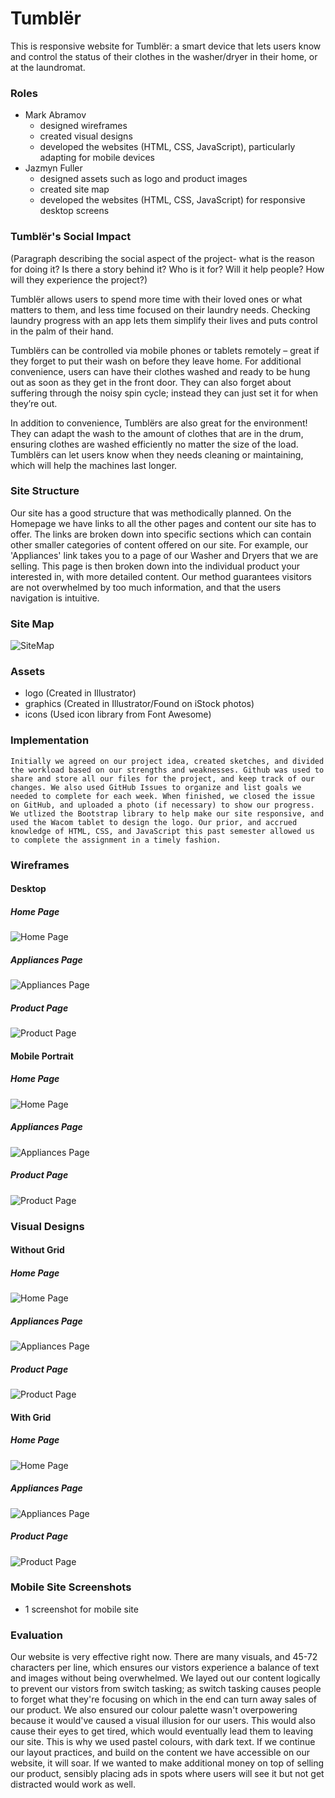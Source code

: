# Tumblër

This is responsive website for Tumblër: a smart device that lets users know and control the status of their clothes in the washer/dryer in their home, or at the laundromat.

### Roles
* Mark Abramov
    * designed wireframes
    * created visual designs
    * developed the websites (HTML, CSS, JavaScript), particularly adapting for mobile devices
* Jazmyn Fuller
    * designed assets such as logo and product images
    * created site map
    * developed the websites (HTML, CSS, JavaScript) for responsive desktop screens

### Tumblër's Social Impact

(Paragraph describing the social aspect of the project- what is the reason for doing it? Is there a story behind it? Who is it for? Will it help people? How will they experience the project?)  
  
Tumblër allows users to spend more time with their loved ones or what matters to them, and less time focused on their laundry needs. Checking laundry progress with an app lets them simplify their lives and puts control in the palm of their hand.  
  
Tumblërs can be controlled via mobile phones or tablets remotely – great if they forget to put their wash on before they leave home. For additional convenience, users can have their clothes washed and ready to be hung out as soon as they get in the front door. They can also forget about suffering through the noisy spin cycle; instead they can just set it for when they’re out.  
  
In addition to convenience, Tumblërs are also great for the environment! They can adapt the wash to the amount of clothes that are in the drum, ensuring clothes are washed efficiently no matter the size of the load. Tumblërs can let users know when they needs cleaning or maintaining, which will help the machines last longer.

### Site Structure
Our site has a good structure that was methodically planned. On the Homepage we have links to all the other pages and content our site has to offer. The links are broken down into specific sections which can contain other smaller categories of content offered on our site. For example, our 'Appliances' link takes you to a page of our Washer and Dryers that we are selling. This page is then broken down into the individual product your interested in, with more detailed content. Our method guarantees visitors are not overwhelmed by too much information, and that the users navigation is intuitive.  

### Site Map
![SiteMap](https://github.com/JazmynFuller/iot-tumbler/blob/master/wireframes/sitemap.jpg?raw=true)

### Assets
 * logo (Created in Illustrator)
 * graphics (Created in Illustrator/Found on iStock photos)
 * icons (Used icon library from Font Awesome)


### Implementation
    Initially we agreed on our project idea, created sketches, and divided the workload based on our strengths and weaknesses. Github was used to share and store all our files for the project, and keep track of our changes. We also used GitHub Issues to organize and list goals we needed to complete for each week. When finished, we closed the issue on GitHub, and uploaded a photo (if necessary) to show our progress. We utlized the Bootstrap library to help make our site responsive, and used the Wacom tablet to design the logo. Our prior, and accrued knowledge of HTML, CSS, and JavaScript this past semester allowed us to complete the assignment in a timely fashion.
    
### Wireframes
#### Desktop
##### Home Page
![Home Page](https://github.com/JazmynFuller/iot-tumbler/blob/master/wireframes/HOME%20PAGE%20desktop.png?raw=true)
##### Appliances Page
![Appliances Page](https://github.com/JazmynFuller/iot-tumbler/blob/master/wireframes/APPLIANCES%20desktop.png?raw=true)
##### Product Page
![Product Page](https://github.com/JazmynFuller/iot-tumbler/blob/master/wireframes/PRODUCT%20desktop.png?raw=true)

#### Mobile Portrait
##### Home Page
![Home Page](https://github.com/JazmynFuller/iot-tumbler/blob/master/wireframes/HOME%20PAGE%20Mobile%20Portrait.png?raw=true)
##### Appliances Page
![Appliances Page](https://github.com/JazmynFuller/iot-tumbler/blob/master/wireframes/APPLIANCES%20Mobile%20Portrait.png?raw=true)
##### Product Page
![Product Page](https://github.com/JazmynFuller/iot-tumbler/blob/master/wireframes/PRODUCT%20Mobile%20Portrait.png?raw=true)

### Visual Designs

#### Without Grid

##### Home Page
![Home Page](https://github.com/JazmynFuller/iot-tumbler/blob/master/Visual%20Designs/without%20grid/HOME%20PAGE%20desktop.png?raw=true)
##### Appliances Page
![Appliances Page](https://github.com/JazmynFuller/iot-tumbler/blob/master/Visual%20Designs/without%20grid/APPLIANCES%20desktop.png?raw=true)
##### Product Page
![Product Page](https://github.com/JazmynFuller/iot-tumbler/blob/master/Visual%20Designs/without%20grid/PRODUCT%20desktop.png?raw=true)

#### With Grid

##### Home Page
![Home Page](https://github.com/JazmynFuller/iot-tumbler/blob/master/Visual%20Designs/with%20grid/HOME%20PAGE%20desktop.png?raw=true)
##### Appliances Page
![Appliances Page](https://github.com/JazmynFuller/iot-tumbler/blob/master/Visual%20Designs/with%20grid/APPLIANCES%20desktop.png?raw=true)
##### Product Page
![Product Page](https://github.com/JazmynFuller/iot-tumbler/blob/master/Visual%20Designs/with%20grid/PRODUCT%20desktop.png?raw=true)

### Mobile Site Screenshots

* 1 screenshot for mobile site

### Evaluation
Our website is very effective right now. There are many visuals, and 45-72 characters per line, which ensures our vistors experience a balance of text and images without being overwhelmed. We layed out our content logically to prevent our vistors from switch tasking; as switch tasking causes people to forget what they're focusing on which in the end can turn away sales of our product. We also ensured our colour palette wasn't overpowering because it would've caused a visual illusion for our users. This would also cause their eyes to get tired, which would eventually lead them to leaving our site. This is why we used pastel colours, with dark text. If we continue our layout practices, and build on the content we have accessible on our website, it will soar. If we wanted to make additional money on top of selling our product, sensibly placing ads in spots where users will see it but not get distracted would work as well. 
